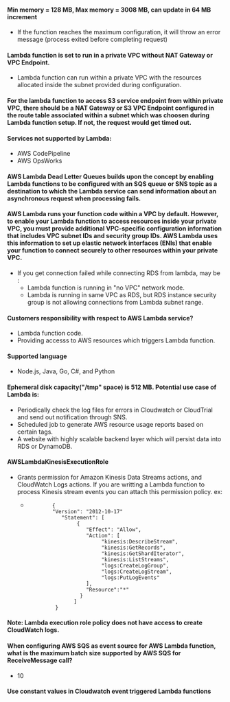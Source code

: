 #### Min memory = 128 MB, Max memory = 3008 MB, can update in 64 MB increment
  * If the function reaches the maximum configuration, it will throw an error message (process exited before completing request)
#### Lambda function is set to run in a private VPC without NAT Gateway or VPC Endpoint.
  * Lambda function can run within a private VPC with the resources allocated inside the subnet provided during configuration.
#### For the lambda function to access S3 service endpoint from within private VPC, there should be a NAT Gateway or S3 VPC Endpoint configured in the route table associated within a subnet which was choosen during Lambda function setup. If not, the request would get timed out. 
#### Services not supported by Lambda:
  * AWS CodePipeline
  * AWS OpsWorks
#### AWS Lambda Dead Letter Queues builds upon the concept by enabling Lambda functions to be configured with an SQS queue or SNS topic as a destination to which the Lambda service can send information about an asynchronous request when processing fails.
#### AWS Lambda runs your function code within a VPC by default. However, to enable your Lambda function to access resources inside your private VPC, you must provide additional VPC-specific configuration information that includes VPC subnet IDs and security group IDs. AWS Lambda uses this information to set up elastic network interfaces (ENIs) that enable your function to connect securely to other resources within your private VPC.
  * If you get connection failed while connecting RDS from lambda, may be :
    * Lambda function is running in "no VPC" network mode.
    * Lambda is running in same VPC as RDS, but RDS instance security group is not allowing connections from Lambda subnet range. 
#### Customers responsibility with respect to AWS Lambda service?
  * Lambda function code.
  * Providing accesss to AWS resources which triggers Lambda function.
#### Supported language
  * Node.js, Java, Go, C#, and Python
#### Ephemeral disk capacity("/tmp" space) is 512 MB. Potential use case of Lambda is:
  * Periodically check the log files for errors in Cloudwatch or CloudTrial and send out notification through SNS.
  * Scheduled job to generate AWS resource usage reports based on certain tags.
  * A website with highly scalable backend layer which will persist data into RDS or DynamoDB.
#### AWSLambdaKinesisExecutionRole 
  * Grants permission for Amazon Kinesis Data Streams actions, and CloudWatch Logs actions. If you are writting a Lambda function to process Kinesis stream events you can attach this permission policy. 
     ex: 
     *             {
                   "Version": "2012-10-17"
                      "Statement": [
                           {
                              "Effect": "Allow",
                              "Action": [
                                   "kinesis:DescribeStream",
                                   "kinesis:GetRecords",
                                   "kinesis:GetShardIterator",
                                   "kinesis:ListStreams",
                                   "logs:CreateLogGroup",
                                   "logs:CreateLogStream",
                                   "logs:PutLogEvents"
                              ],
                              "Resource":"*"
                            }
                          ]
                    }
  
#### Note: Lambda execution role policy does not have access to create CloudWatch logs.       
#### When configuring AWS SQS as event source for AWS Lambda function, what is the maximum batch size supported by AWS SQS for ReceiveMessage call?
  * 10
#### Use constant values in Cloudwatch event triggered Lambda functions
